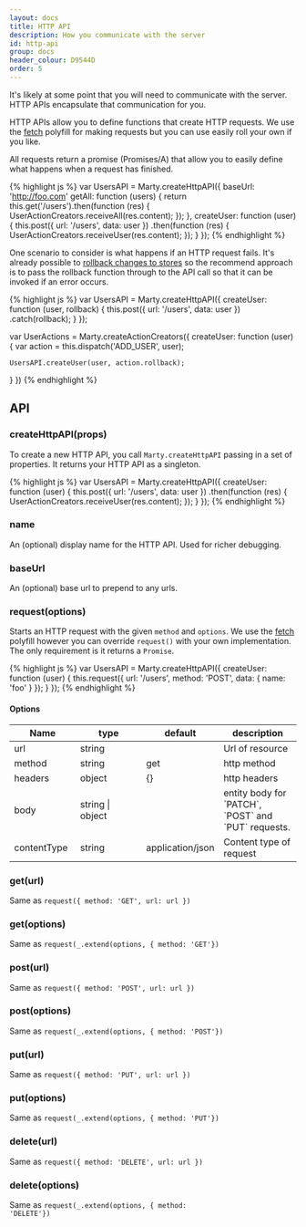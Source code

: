 ```yaml
---
layout: docs
title: HTTP API
description: How you communicate with the server
id: http-api
group: docs
header_colour: D9544D
order: 5
---
```


It's likely at some point that you will need to communicate with the server. HTTP APIs encapsulate that communication for you.

HTTP APIs allow you to define functions that create HTTP requests. We use the [fetch](https://github.com/github/fetch) polyfill for making requests but you can use easily roll your own if you like.

All requests return a promise (Promises/A) that allow you to easily define what happens when a request has finished.

{% highlight js %}
var UsersAPI = Marty.createHttpAPI({
  baseUrl: 'http://foo.com'
  getAll: function (users) {
    return this.get('/users').then(function (res) {
      UserActionCreators.receiveAll(res.content);
    });
  },
  createUser: function (user) {
    this.post({ url: '/users', data: user })
        .then(function (res) {
          UserActionCreators.receiveUser(res.content);
        });
  }
});
{% endhighlight %}

One scenario to consider is what happens if an HTTP request fails. It's already possible to [rollback changes to stores](/docs/stores.html#rollback) so the recommend approach is to pass the rollback function through to the API call so that it can be invoked if an error occurs.

{% highlight js %}
var UsersAPI = Marty.createHttpAPI({
  createUser: function (user, rollback) {
    this.post({ url: '/users', data: user })
        .catch(rollback);
  }
});

var UserActions = Marty.createActionCreators({
  createUser: function (user) {
    var action = this.dispatch('ADD_USER', user);

    UsersAPI.createUser(user, action.rollback);
  }
})
{% endhighlight %}

<h2 id="api">API</h2>

<h3 id="createHttpAPI">createHttpAPI(props)</h3>

To create a new HTTP API, you call <code>Marty.createHttpAPI</code> passing in a set of properties. It returns your HTTP API as a singleton.

{% highlight js %}
var UsersAPI = Marty.createHttpAPI({
  createUser: function (user) {
    this.post({ url: '/users', data: user })
        .then(function (res) {
          UserActionCreators.receiveUser(res.content);
        });
  }
});
{% endhighlight %}

<h3 id="name">name</h3>

An (optional) display name for the HTTP API. Used for richer debugging.

<h3 id="baseUrl">baseUrl</h3>

An (optional) base url to prepend to any urls.

<h3 id="requestOptions">request(options)</h3>

Starts an HTTP request with the given <code>method</code> and <code>options</code>. We use the [fetch](https://github.com/github/fetch) polyfill however you can override ``request()`` with your own implementation. The only requirement is it returns a <code>Promise</code>.

{% highlight js %}
var UsersAPI = Marty.createHttpAPI({
  createUser: function (user) {
    this.request({
      url: '/users',
      method: 'POST',
      data: { name: 'foo' }
    });
  }
});
{% endhighlight %}

<h4>Options</h4>

<table class="table table-bordered table-striped">
  <thead>
   <tr>
     <th style="width: 100px;">Name</th>
     <th style="width: 100px;">type</th>
     <th style="width: 50px;">default</th>
     <th>description</th>
   </tr>
  </thead>
  <tbody>
   <tr>
     <td>url</td>
     <td>string</td>
     <td></td>
     <td>Url of resource</td>
   </tr>
   <tr>
     <td>method</td>
     <td>string</td>
     <td>get</td>
     <td>http method</td>
   </tr>
   <tr>
     <td>headers</td>
     <td>object</td>
     <td>{}</td>
     <td>http headers</td>
   </tr>
   <tr>
     <td>body</td>
     <td>string | object</td>
     <td></td>
     <td>entity body for `PATCH`, `POST` and `PUT` requests.</td>
   </tr>
   <tr>
     <td>contentType</td>
     <td>string</td>
     <td>application/json</td>
     <td>Content type of request</td>
   </tr>
  </tbody>
</table>

<h3 id="getUrl">get(url)</h3>

Same as <code>request({ method: 'GET', url: url })</code>

<h3 id="getOptions">get(options)</h3>

Same as <code>request(_.extend(options, { method: 'GET'})</code>

<h3 id="postUrl">post(url)</h3>

Same as <code>request({ method: 'POST', url: url })</code>

<h3 id="postOptions">post(options)</h3>

Same as <code>request(_.extend(options, { method: 'POST'})</code>

<h3 id="putUrl">put(url)</h3>

Same as <code>request({ method: 'PUT', url: url })</code>

<h3 id="putOptions">put(options)</h3>

Same as <code>request(_.extend(options, { method: 'PUT'})</code>

<h3 id="deleteUrl">delete(url)</h3>

Same as <code>request({ method: 'DELETE', url: url })</code>

<h3 id="deleteOptions">delete(options)</h3>

Same as <code>request(_.extend(options, { method: 'DELETE'})</code>
